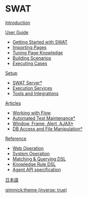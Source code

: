 # SWAT

[Introduction](index.md)

[User Guide]()

* [Getting Started with SWAT](guide_start.md)
* [Importing Pages](guide_knowledge.md)
* [Tuning Page Knowledge](guide_tuning.md)
* [Building Scenarios](guide_scenarios.md)
* [Executing Cases](guide_execution.md)
 
[Setup]()

* [SWAT Server*](setup_swat.md)
* [Execution Services](setup_execservices.md)
* [Tools and Integrations](setup_tools.md)

[Articles]()

* [Working with Flow](article_flow.md)
* [Automated Test Maintenance*](article_maintenance.md)
* [Window, Frame, Alert, AJAX*](article_scenes.md)
* [DB Access and File Manipulation*](article_api_call.md)

[Reference]()

* [Web Operation](ref_web_operation.md)
* [System Operation](ref_sys_operation.md)
* [Matching & Querying DSL](ref_mq_rule.md)
* [Knowledge Rule DSL](ref_knowledge_rule.md)
* [Agent API specification](ref_agent_api.md)

[日本語](/swat/ja/)

[gimmick:theme (inverse: true)](bootstrap)
